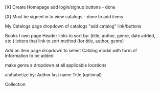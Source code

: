 [X] Create Homepage
        add login/signup buttons - done
        
[X] Must be signed 
        in to view catalogs - done
        to add items

My Catalogs page
        dropdown of catalogs
        "add catalog" link/buttons
    
Books I own page
        Header
        links to sort by: (title, author, genre, date added, etc.)
        letters that link to sort method (for title, author, genre)
    
Add an item page
        dropdown to select Catalog
        modal with form of information to be added
    
make genre a dropdown at all applicable locations

alphabetize by:
        Author last name
        Title (optional)
    
Collection